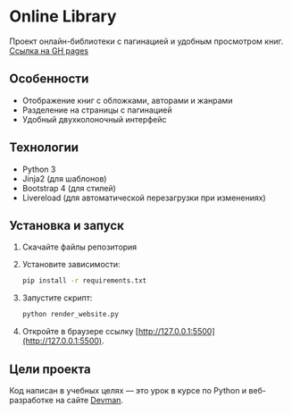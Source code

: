 # Online Library

Проект онлайн-библиотеки с пагинацией и удобным просмотром книг.
[Ссылка на GH pages](https://mikrukovd.github.io/online_library/)

## Особенности

- Отображение книг с обложками, авторами и жанрами
- Разделение на страницы с пагинацией
- Удобный двухколоночный интерфейс

## Технологии

- Python 3
- Jinja2 (для шаблонов)
- Bootstrap 4 (для стилей)
- Livereload (для автоматической перезагрузки при изменениях)

## Установка и запуск

1. Скачайте файлы репозитория

2. Установите зависимости:
    ```bash
    pip install -r requirements.txt
    ```

3. Запустите скрипт:
    ```bash
    python render_website.py
    ```

4. Откройте в браузере ссылку [http://127.0.0.1:5500](http://127.0.0.1:5500).


## Цели проекта

Код написан в учебных целях — это урок в курсе по Python и веб-разработке на сайте [Devman](https://dvmn.org).